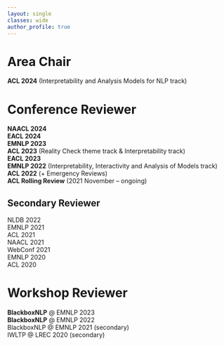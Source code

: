 ```yaml
---
layout: single
classes: wide
author_profile: true
---
```



# Area Chair
**ACL 2024** (Interpretability and Analysis Models for NLP track)  


# Conference Reviewer
**NAACL 2024**  
**EACL 2024**  
**EMNLP 2023**  
**ACL 2023** (Reality Check theme track & Interpretability track)  
**EACL 2023**  
**EMNLP 2022** (Interpretability, Interactivity and Analysis of Models track)  
**ACL 2022** (+ Emergency Reviews)  
**ACL Rolling Review** (2021 November – ongoing)  

## Secondary Reviewer
NLDB 2022  
EMNLP 2021  
ACL 2021  
NAACL 2021  
WebConf 2021  
EMNLP 2020  
ACL 2020  

# Workshop Reviewer
**BlackboxNLP** @ EMNLP 2023  
**BlackboxNLP** @ EMNLP 2022  
BlackboxNLP @ EMNLP 2021 (secondary)  
IWLTP @ LREC 2020 (secondary)  

